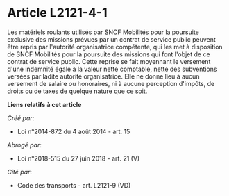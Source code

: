 # Article L2121-4-1

Les matériels roulants utilisés par SNCF Mobilités pour la poursuite exclusive des missions prévues par un contrat de service
public peuvent être repris par l'autorité organisatrice compétente, qui les met à disposition de SNCF Mobilités pour la
poursuite des missions qui font l'objet de ce contrat de service public. Cette reprise se fait moyennant le versement d'une
indemnité égale à la valeur nette comptable, nette des subventions versées par ladite autorité organisatrice. Elle ne donne
lieu à aucun versement de salaire ou honoraires, ni à aucune perception d'impôts, de droits ou de taxes de quelque nature que
ce soit.

**Liens relatifs à cet article**

_Créé par_:

  - Loi n°2014-872 du 4 août 2014 - art. 15

_Abrogé par_:

  - Loi n°2018-515 du 27 juin 2018 - art. 21 (V)

_Cité par_:

  - Code des transports - art. L2121-9 (VD)

